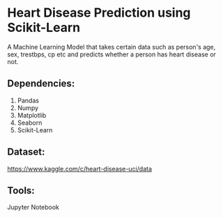 # Heart Disease Prediction using Scikit-Learn
A Machine Learning Model that takes certain data such as person's age, sex, trestbps, cp etc and predicts whether a person has heart disease or not.

## Dependencies:
1. Pandas
2. Numpy
3. Matplotlib
4. Seaborn
5. Scikit-Learn

## Dataset:
https://www.kaggle.com/c/heart-disease-uci/data

## Tools:
Jupyter Notebook


